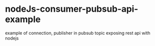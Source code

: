 # nodeJs-consumer-pubsub-api-example
example of connection, publisher in pubsub topic exposing rest api with nodejs
